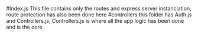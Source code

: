 #Index.js
This file contains only the routes and express server instanciation, route protection has also been done here
#controllers
this folder has Auth.js and Controllers.js, Controllers.js is where all the app logic has been done and is the core